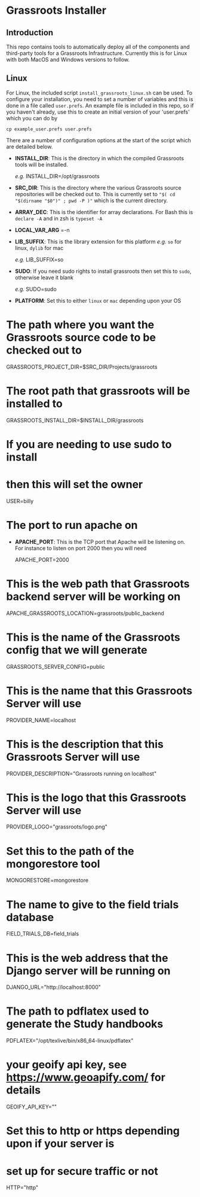 # Grassroots Installer

## Introduction

This repo contains tools to automatically deploy all of the components and third-party tools for a Grassroots Infrastructure. Currently this is for Linux with both MacOS and Windows versions to follow.


## Linux

For Linux, the included script `install_grassroots_linux.sh` can be used. 
To configure your installation, you need to set a number of variables and this is done in a file called `user.prefs`. 
An example file is included in this repo, so if you haven't already, use this to create an initial version of your 'user.prefs' which you can do by

```
cp example_user.prefs user.prefs
```

There are a number of configuration options at the start of the script which are detailed below.


 * **INSTALL_DIR**: This is the directory in which the compiled Grassroots tools will be installed. 
 
     _e.g._ INSTALL_DIR=/opt/grassroots
	
 * **SRC_DIR**: This is the directory where the various Grassroots source repositories will be checked out to. 
 This is currently set to `"$( cd "$(dirname "$0")" ; pwd -P )"` which is the current directory.

 * **ARRAY_DEC**: This is the identifier for array declarations. For Bash this is `declare -A` and in zsh is `typeset -A` 
 
 * **LOCAL_VAR_ARG** =-n

 * **LIB_SUFFIX**: This is the library extension for this platform _e.g._ `so` for linux, `dylib` for mac
 
     _e.g._ LIB_SUFFIX=so

 * **SUDO**: If you need sudo rights to install grassroots then set this to `sudo`, otherwise leave it blank
 
     _e.g._ SUDO=sudo

 * **PLATFORM**: Set this to either `linux` or `mac` depending upon your OS

# The path where you want the Grassroots source code to be checked out to
GRASSROOTS_PROJECT_DIR=$SRC_DIR/Projects/grassroots


# The root path that grassroots will be installed to
GRASSROOTS_INSTALL_DIR=$INSTALL_DIR/grassroots


# If you are needing to use sudo to install
# then this will set the owner
USER=billy


# The port to run apache on
* **APACHE_PORT**: This is the TCP port that Apache will be listening on. 
For instance to listen on port 2000 then you will need 

    APACHE_PORT=2000

# This is the web path that Grassroots backend server will be working on
APACHE_GRASSROOTS_LOCATION=grassroots/public_backend

# This is the name of the Grassroots config that we will generate
GRASSROOTS_SERVER_CONFIG=public

# This is the name that this Grassroots Server will use
PROVIDER_NAME=localhost

# This is the description that this Grassroots Server will use
PROVIDER_DESCRIPTION="Grassroots running on localhost"

# This is the logo that this Grassroots Server will use
PROVIDER_LOGO="grassroots/logo.png"

# Set this to the path of the mongorestore tool
MONGORESTORE=mongorestore

# The name to give to the field trials database
FIELD_TRIALS_DB=field_trials


# This is the web address that the Django server will be running on
DJANGO_URL="http://localhost:8000"


# The path to pdflatex used to generate the Study handbooks
PDFLATEX="/opt/texlive/bin/x86_64-linux/pdflatex"


# your geoify api key, see https://www.geoapify.com/ for details
GEOIFY_API_KEY=""


# Set this to http or https depending upon if your server is
# set up for secure traffic or not
HTTP="http"

